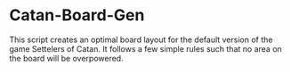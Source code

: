 # Catan-Board-Gen
This script creates an optimal board layout for the default version of the game Settelers of Catan. It follows a few simple rules such that no area on the board will be overpowered.

